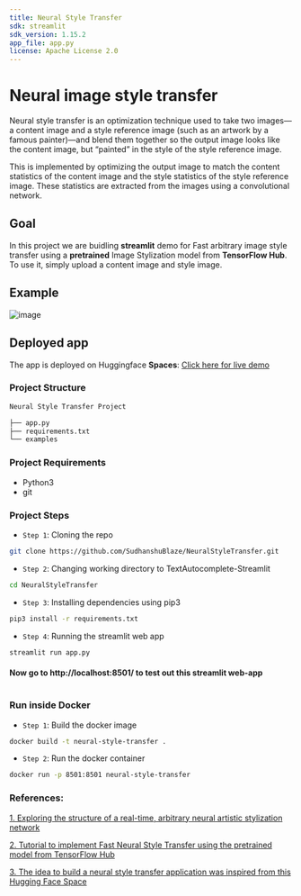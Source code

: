 ```yaml
---
title: Neural Style Transfer
sdk: streamlit
sdk_version: 1.15.2
app_file: app.py
license: Apache License 2.0
---
```


# Neural image style transfer

Neural style transfer is an optimization technique used to take two images—a content image and a style reference image (such as an artwork by a famous painter)—and blend them together so the output image looks like the content image, but “painted” in the style of the style reference image.

This is implemented by optimizing the output image to match the content statistics of the content image and the style statistics of the style reference image. These statistics are extracted from the images using a convolutional network.

## Goal

In this project we are buidling **streamlit** demo for Fast arbitrary image style transfer using a **pretrained** Image Stylization model from **TensorFlow Hub**. To use it, simply upload a content image and style image.

## Example

![image](https://user-images.githubusercontent.com/63813872/207122513-f6129812-6cb3-4147-897b-abe932a4e51c.png)

## Deployed app

The app is deployed on Huggingface **Spaces**: [Click here for live demo](https://huggingface.co/spaces/SudhanshuBlaze/neural-style-transfer-streamlit)

### Project Structure

```bash
Neural Style Transfer Project

├── app.py
├── requirements.txt
└── examples
```

### Project Requirements

- Python3
- git

### Project Steps

- `Step 1`: Cloning the repo

```bash
git clone https://github.com/SudhanshuBlaze/NeuralStyleTransfer.git
```

- `Step 2`: Changing working directory to TextAutocomplete-Streamlit

```bash
cd NeuralStyleTransfer
```

- `Step 3`: Installing dependencies using pip3

```bash
pip3 install -r requirements.txt
```

- `Step 4`: Running the streamlit web app

```bash
streamlit run app.py
```

#### Now go to http://localhost:8501/ to test out this streamlit web-app

#

### Run inside Docker

- `Step 1`: Build the docker image

```bash
docker build -t neural-style-transfer .
```

- `Step 2`: Run the docker container

```bash
docker run -p 8501:8501 neural-style-transfer
```

### References:

<a href='https://arxiv.org/abs/1705.06830' target='_blank'>1. Exploring the structure of a real-time, arbitrary neural artistic stylization network</a>

<a href='https://www.tensorflow.org/hub/tutorials/tf2_arbitrary_image_stylization' target='_blank'>2. Tutorial to implement Fast Neural Style Transfer using the pretrained model from TensorFlow Hub</a>

<a href='https://huggingface.co/spaces/luca-martial/neural-style-transfer' target='_blank'>3. The idea to build a neural style transfer application was inspired from this Hugging Face Space </a>
